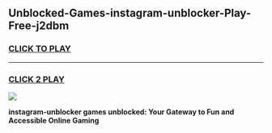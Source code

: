 
## Unblocked-Games-instagram-unblocker-Play-Free-j2dbm
<h3>
<a href="https://premium76.site?title=instagram-unblocker&ref=18A1">CLICK TO PLAY</a></h3>
<hr>

<h3>
<a href="https://premium76.site?title=instagram-unblocker&ref=18A1">CLICK 2 PLAY</a>
  
</h3>

<a href="https://premium76.site?title=instagram-unblocker&ref=18A1"><img src="https://clearcache.store/games.png"></a>


**instagram-unblocker games unblocked: Your Gateway to Fun and Accessible Online Gaming**
